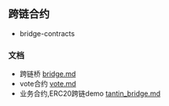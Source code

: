 ## 跨链合约

- bridge-contracts

### 文档

- 跨链桥 [bridge.md](contract/docs/bridge.md)
- vote合约 [vote.md](contract/docs/vote.md)
- 业务合约,ERC20跨链demo [tantin_bridge.md](contract/docs/tantin_bridge.md)